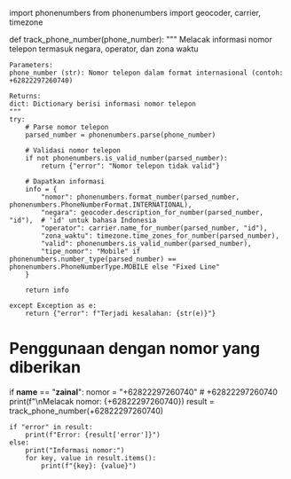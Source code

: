 import phonenumbers
from phonenumbers import geocoder, carrier, timezone

def track_phone_number(phone_number):
    """
    Melacak informasi nomor telepon termasuk negara, operator, dan zona waktu
    
    Parameters:
    phone_number (str): Nomor telepon dalam format internasional (contoh: +62822297260740)
    
    Returns:
    dict: Dictionary berisi informasi nomor telepon
    """
    try:
        # Parse nomor telepon
        parsed_number = phonenumbers.parse(phone_number)
        
        # Validasi nomor telepon
        if not phonenumbers.is_valid_number(parsed_number):
            return {"error": "Nomor telepon tidak valid"}
            
        # Dapatkan informasi
        info = {
            "nomor": phonenumbers.format_number(parsed_number, phonenumbers.PhoneNumberFormat.INTERNATIONAL),
            "negara": geocoder.description_for_number(parsed_number, "id"),  # 'id' untuk bahasa Indonesia
            "operator": carrier.name_for_number(parsed_number, "id"),
            "zona_waktu": timezone.time_zones_for_number(parsed_number),
            "valid": phonenumbers.is_valid_number(parsed_number),
            "tipe_nomor": "Mobile" if phonenumbers.number_type(parsed_number) == phonenumbers.PhoneNumberType.MOBILE else "Fixed Line"
        }
        
        return info
        
    except Exception as e:
        return {"error": f"Terjadi kesalahan: {str(e)}"}

# Penggunaan dengan nomor yang diberikan
if __name__ == "__zainal__":
    nomor = "+62822297260740"  # +62822297260740
    print(f"\nMelacak nomor: {+62822297260740})
    result = track_phone_number(+62822297260740)
    
    if "error" in result:
        print(f"Error: {result['error']}")
    else:
        print("Informasi nomor:")
        for key, value in result.items():
            print(f"{key}: {value}")
